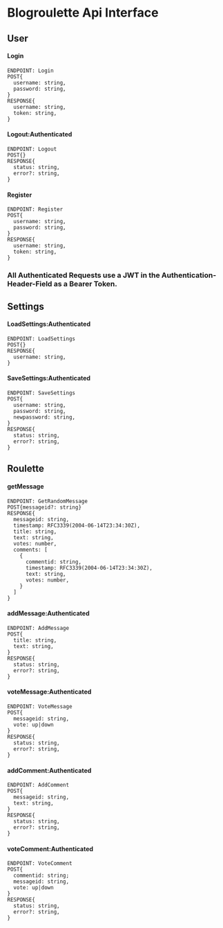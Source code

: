 # Blogroulette Api Interface

## User

#### Login

    ENDPOINT: Login
    POST{
      username: string,
      password: string,
    }
    RESPONSE{
      username: string,
      token: string,
    }

#### Logout:Authenticated

    ENDPOINT: Logout
    POST{}
    RESPONSE{
      status: string,
      error?: string,
    }

#### Register

    ENDPOINT: Register
    POST{
      username: string,
      password: string,
    }
    RESPONSE{
      username: string,
      token: string,
    }

### All Authenticated Requests use a JWT in the Authentication-Header-Field as a Bearer Token.

## Settings

#### LoadSettings:Authenticated

    ENDPOINT: LoadSettings
    POST{}
    RESPONSE{
      username: string,
    }

#### SaveSettings:Authenticated

    ENDPOINT: SaveSettings
    POST{
      username: string,
      password: string,
      newpassword: string,
    }
    RESPONSE{
      status: string,
      error?: string,
    }

## Roulette

#### getMessage

    ENDPOINT: GetRandomMessage
    POST{messageid?: string}
    RESPONSE{
      messageid: string,
      timestamp: RFC3339(2004-06-14T23:34:30Z),
      title: string,
      text: string,
      votes: number,
      comments: [
        {
          commentid: string,
          timestamp: RFC3339(2004-06-14T23:34:30Z),
          text: string,
          votes: number,
        }
      ]
    }

#### addMessage:Authenticated

    ENDPOINT: AddMessage
    POST{
      title: string,
      text: string,
    }
    RESPONSE{
      status: string,
      error?: string,
    }

#### voteMessage:Authenticated

    ENDPOINT: VoteMessage
    POST{
      messageid: string,
      vote: up|down
    }
    RESPONSE{
      status: string,
      error?: string,
    }

#### addComment:Authenticated

    ENDPOINT: AddComment
    POST{
      messageid: string,
      text: string,
    }
    RESPONSE{
      status: string,
      error?: string,
    }

#### voteComment:Authenticated

    ENDPOINT: VoteComment
    POST{
      commentid: string;
      messageid: string,
      vote: up|down
    }
    RESPONSE{
      status: string,
      error?: string,
    }
